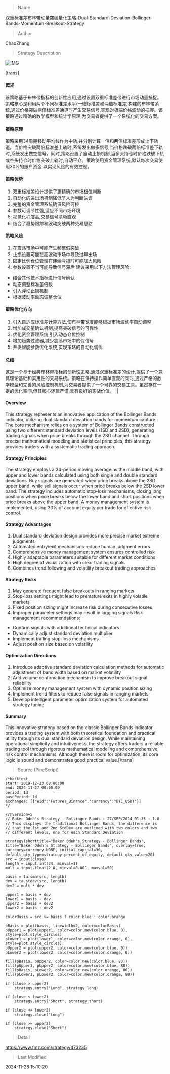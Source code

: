 
> Name

双重标准差布林带动量突破量化策略-Dual-Standard-Deviation-Bollinger-Bands-Momentum-Breakout-Strategy

> Author

ChaoZhang

> Strategy Description

![IMG](https://www.fmz.com/upload/asset/170f9e348b757b0674f.png)

[trans]
#### 概述
该策略基于布林带指标的创新性应用,通过设置双重标准差带进行市场动量捕捉。策略核心是利用两个不同标准差水平(一倍标准差和两倍标准差)构建的布林带系统,通过价格突破两倍标准差通道时产生交易信号,实现对极端价格波动的把握。该策略通过精确的数学模型和统计学原理,为交易者提供了一个系统化的交易方案。

#### 策略原理
策略采用34周期移动平均线作为中轨,并分别计算一倍和两倍标准差形成上下轨道。当价格突破两倍标准差上轨时,系统发出做多信号;当价格跌破两倍标准差下轨时,系统发出做空信号。同时,策略设置了自动止损机制,当多头持仓时价格跌破下轨或空头持仓时价格突破上轨时,自动平仓。策略使用资金管理系统,默认每次交易使用30%的账户资金,以实现风险的有效控制。

#### 策略优势
1. 双重标准差设计提供了更精确的市场极值判断
2. 自动化的进出场机制降低了人为判断失误
3. 完整的资金管理系统确保风险可控
4. 参数可调节性强,适应不同市场环境
5. 视觉化程度高,交易信号清晰直观
6. 结合了趋势跟踪和波动突破两种交易思路

#### 策略风险
1. 在震荡市场中可能产生频繁假突破
2. 止损设置可能在高波动市场中导致过早出场
3. 固定比例仓位管理在连续亏损时可能加大风险
4. 参数设置不当可能导致信号滞后
建议采用以下方法管理风险:
- 结合其他技术指标进行信号确认
- 动态调整标准差倍数
- 引入浮动止损机制
- 根据波动率动态调整仓位

#### 策略优化方向
1. 引入自适应标准差计算方法,使布林带宽度能够根据市场波动率自动调整
2. 增加成交量确认机制,提高突破信号的可靠性
3. 优化资金管理系统,引入动态仓位控制
4. 增加趋势过滤器,减少震荡市场中的假信号
5. 开发智能参数优化系统,实现策略的自动化调优

#### 总结
这是一个基于经典布林带指标的创新性策略,通过双重标准差的设计,提供了一个兼具理论基础和实用性的交易系统。策略在保持操作简单直观的同时,通过严格的数学模型和完善的风险控制机制,为交易者提供了一个可靠的交易工具。虽然存在一定的优化空间,但其核心逻辑严谨,具有良好的实战价值。 || 

#### Overview
This strategy represents an innovative application of the Bollinger Bands indicator, utilizing dual standard deviation bands for momentum capture. The core mechanism relies on a system of Bollinger Bands constructed using two different standard deviation levels (1SD and 2SD), generating trading signals when price breaks through the 2SD channel. Through precise mathematical modeling and statistical principles, this strategy provides traders with a systematic trading approach.

#### Strategy Principles
The strategy employs a 34-period moving average as the middle band, with upper and lower bands calculated using both single and double standard deviations. Buy signals are generated when price breaks above the 2SD upper band, while sell signals occur when price breaks below the 2SD lower band. The strategy includes automatic stop-loss mechanisms, closing long positions when price breaks below the lower band and short positions when price breaks above the upper band. A money management system is implemented, using 30% of account equity per trade for effective risk control.

#### Strategy Advantages
1. Dual standard deviation design provides more precise market extreme judgments
2. Automated entry/exit mechanisms reduce human judgment errors
3. Comprehensive money management system ensures controlled risk
4. Highly adaptable parameters suitable for different market conditions
5. High degree of visualization with clear trading signals
6. Combines trend following and volatility breakout trading approaches

#### Strategy Risks
1. May generate frequent false breakouts in ranging markets
2. Stop-loss settings might lead to premature exits in highly volatile markets
3. Fixed position sizing might increase risk during consecutive losses
4. Improper parameter settings may result in lagging signals
Risk management recommendations:
- Confirm signals with additional technical indicators
- Dynamically adjust standard deviation multiplier
- Implement trailing stop-loss mechanisms
- Adjust position size based on volatility

#### Optimization Directions
1. Introduce adaptive standard deviation calculation methods for automatic adjustment of band width based on market volatility
2. Add volume confirmation mechanism to improve breakout signal reliability
3. Optimize money management system with dynamic position sizing
4. Implement trend filters to reduce false signals in ranging markets
5. Develop intelligent parameter optimization system for automated strategy tuning

#### Summary
This innovative strategy based on the classic Bollinger Bands indicator provides a trading system with both theoretical foundation and practical utility through its dual standard deviation design. While maintaining operational simplicity and intuitiveness, the strategy offers traders a reliable trading tool through rigorous mathematical modeling and comprehensive risk control mechanisms. Although there is room for optimization, its core logic is sound and demonstrates good practical value.[/trans]



> Source (PineScript)

``` pinescript
/*backtest
start: 2019-12-23 08:00:00
end: 2024-11-27 00:00:00
period: 1d
basePeriod: 1d
exchanges: [{"eid":"Futures_Binance","currency":"BTC_USDT"}]
*/

//@version=5
// Baker Odeh's Strategy - Bollinger Bands : 27/SEP/2014 01:36 : 1.0
// This displays the traditional Bollinger Bands, the difference is
// that the 1st and 2nd StdDev are outlined with two colors and two
// different levels, one for each Standard Deviation

strategy(shorttitle="Baker Odeh's Strategy - Bollinger Bands", title="Baker Odeh's Strategy - Bollinger Bands", overlay=true, currency=currency.NONE, initial_capital=30, default_qty_type=strategy.percent_of_equity, default_qty_value=20)
src = input(close)
length = input.int(34, minval=1)
mult = input.float(2.0, minval=0.001, maxval=50)

basis = ta.sma(src, length)
dev = ta.stdev(src, length)
dev2 = mult * dev

upper1 = basis + dev
lower1 = basis - dev
upper2 = basis + dev2
lower2 = basis - dev2

colorBasis = src >= basis ? color.blue : color.orange

pBasis = plot(basis, linewidth=2, color=colorBasis)
pUpper1 = plot(upper1, color=color.new(color.blue, 0), style=plot.style_circles)
pLower1 = plot(lower1, color=color.new(color.orange, 0), style=plot.style_circles)
pUpper2 = plot(upper2, color=color.new(color.blue, 0))
pLower2 = plot(lower2, color=color.new(color.orange, 0))

fill(pBasis, pUpper2, color=color.new(color.blue, 80))
fill(pUpper1, pUpper2, color=color.new(color.blue, 80))
fill(pBasis, pLower2, color=color.new(color.orange, 80))
fill(pLower1, pLower2, color=color.new(color.orange, 80))

if (close > upper2)
    strategy.entry("Long", strategy.long)

if (close < lower2)
    strategy.entry("Short", strategy.short)

if (close <= lower2)
    strategy.close("Long")

if (close >= upper2)
    strategy.close("Short")

```

> Detail

https://www.fmz.com/strategy/473235

> Last Modified

2024-11-28 15:10:20
